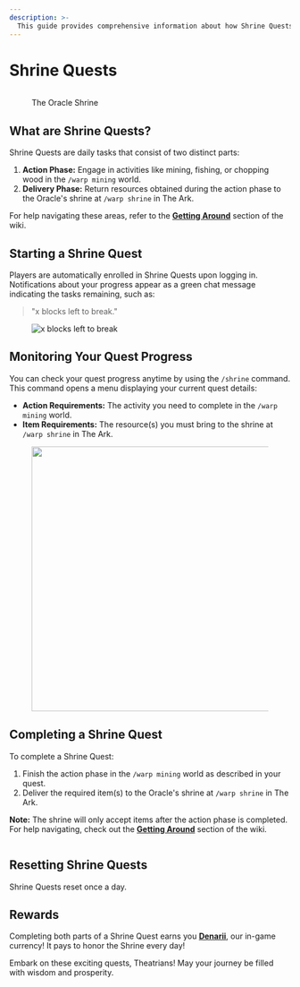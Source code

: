 ```yaml
---
description: >-
  This guide provides comprehensive information about how Shrine Quests function.
---
```


# Shrine Quests

<figure><img src="../../.gitbook/assets/2023-07-18_23.49.08.png" alt="" loading="lazy"><figcaption><p>The Oracle Shrine</p></figcaption></figure>

## What are Shrine Quests?

Shrine Quests are daily tasks that consist of two distinct parts:

1. **Action Phase:** Engage in activities like mining, fishing, or chopping wood in the `/warp mining` world.
2. **Delivery Phase:** Return resources obtained during the action phase to the Oracle's shrine at `/warp shrine` in The Ark.

For help navigating these areas, refer to the [**Getting Around**](../getting-around/README.md) section of the wiki.

## Starting a Shrine Quest

Players are automatically enrolled in Shrine Quests upon logging in. Notifications about your progress appear as a green chat message indicating the tasks remaining, such as:

> "x blocks left to break."

<figure><img src="../../.gitbook/assets/image (11).png" alt="x blocks left to break" loading="lazy"><figcaption></figcaption></figure>

## Monitoring Your Quest Progress

You can check your quest progress anytime by using the `/shrine` command. This command opens a menu displaying your current quest details:

- **Action Requirements:** The activity you need to complete in the `/warp mining` world.
- **Item Requirements:** The resource(s) you must bring to the shrine at `/warp shrine` in The Ark.

<figure><img src="../../.gitbook/assets/image (14).png" alt="" width="473" loading="lazy"><figcaption></figcaption></figure>

## Completing a Shrine Quest

To complete a Shrine Quest:

1. Finish the action phase in the `/warp mining` world as described in your quest.
2. Deliver the required item(s) to the Oracle's shrine at `/warp shrine` in The Ark.

**Note:** The shrine will only accept items after the action phase is completed. For help navigating, check out the [**Getting Around**](../getting-around/README.md) section of the wiki.

<figure><img src="../../.gitbook/assets/2023-07-18_23.48.31.png" alt="" loading="lazy"><figcaption></figcaption></figure>

## Resetting Shrine Quests

Shrine Quests reset once a day.

## Rewards

Completing both parts of a Shrine Quest earns you [**Denarii**](../gameplay-features/economy/README.md), our in-game currency! It pays to honor the Shrine every day!

Embark on these exciting quests, Theatrians! May your journey be filled with wisdom and prosperity.